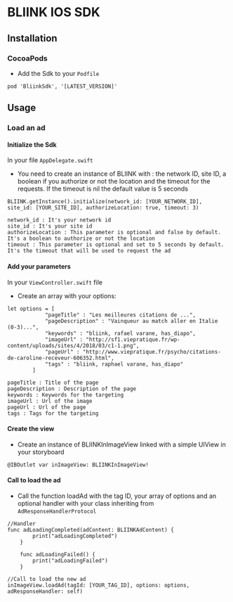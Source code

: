 # BLIINK IOS SDK

## Installation
### CocoaPods
- Add the Sdk to your ```Podfile```
```
pod 'BliinkSdk', '[LATEST_VERSION]'
```

## Usage
### Load an ad
#### Initialize the Sdk
In your file ```AppDelegate.swift```
- You need to create an instance of BLIINK with : the network ID, site ID, a boolean if you authorize or not the location and the timeout for the requests. If the timeout is nil the default value is 5 seconds
```
BLIINK.getInstance().initialize(network_id: [YOUR_NETWORK_ID], site_id: [YOUR_SITE_ID], authorizeLocation: true, timeout: 3)
```
```
network_id : It's your network id
site_id : It's your site id
authorizeLocation : This parameter is optional and false by default. It's a boolean to authorize or not the location
timeout : This parameter is optional and set to 5 seconds by default. It's the timeout that will be used to request the ad
```

#### Add your parameters
In your ```ViewController.swift``` file
- Create an array with your options:
````
let options = [
            "pageTitle" : "Les meilleures citations de ...",
            "pageDescription" : "Vainqueur au match aller en Italie (0-3)...",
            "keywords" : "bliink, rafael varane, has_diapo",
            "imageUrl" : "http://sf1.viepratique.fr/wp-content/uploads/sites/4/2018/03/c1-1.png",
            "pageUrl" : "http://www.viepratique.fr/psycho/citations-de-caroline-receveur-606352.html",
            "tags" : "bliink, raphael varane, has_diapo"
        ]
````
````
pageTitle : Title of the page
pageDescription : Description of the page
keywords : Keywords for the targeting
imageUrl : Url of the image
pageUrl : Url of the page
tags : Tags for the targeting
````

#### Create the view
- Create an instance of BLIINKInImageView linked with a simple UIView in your storyboard
```
@IBOutlet var inImageView: BLIINKInImageView!
```

#### Call to load the ad
- Call the function loadAd with the tag ID, your array of options and an optional handler with your class inheriting from ```AdResponseHandlerProtocol```
```
//Handler
func adLoadingCompleted(adContent: BLIINKAdContent) {
        print("adLoadingCompleted")
    }
    
    func adLoadingFailed() {
        print("adLoadingFailed")
    }
        
//Call to load the new ad
inImageView.loadAd(tagId: [YOUR_TAG_ID], options: options, adResponseHandler: self)
```
